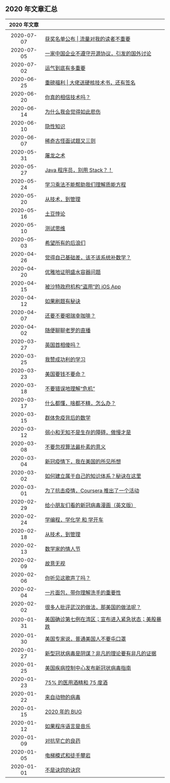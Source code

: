 ## 2020 年文章汇总

| 2020 年文章 | |
| :---: | --- |
| | |
| 2020-07-07 | [获奖名单公布 \| 流量对我的读者不重要](2020-07-07/) |
| 2020-07-05 | [一家中国企业不遵守开源协议，引发的国外讨论](2020-07-05/) |
| 2020-07-02 | [运气到底有多重要](2020-07-02/) |
| 2020-06-25 | [重磅福利 \| 大佬送硬核技术书，还有签名](2020-06-25/) |
| 2020-06-20 | [你真的相信技术吗？](2020-06-20/) |
| 2020-06-14 | [为什么我会觉得如此悲伤](2020-06-14/) |
| 2020-06-10 | [隐性知识](2020-06-10/) |
| 2020-06-07 | [稀奇古怪面试题又三则](2020-06-07/) |
| 2020-05-31 | [屠龙之术](2020-05-31/) |
| 2020-05-27 | [Java 程序员，别用 Stack？！](2020-05-27/) |
| 2020-05-24 | [学习乘法不能帮助我们理解质能方程](2020-05-24/) |
| 2020-05-20 | [从技术，到管理](2020-05-20/) |
| 2020-05-16 | [土豆悖论](2020-05-16/) |
| 2020-05-10 | [测试思维](2020-05-10/) |
| 2020-05-03 | [希望所有的后浪们](2020-05-03/) |
| 2020-04-26 | [觉得自己基础差，该不该系统补数学？](2020-04-26/) |
| 2020-04-20 | [优雅地证明盛水容器问题](2020-04-20/) |
| 2020-04-15 | [被沙特政府机构“盗用”的 iOS App](2020-04-15/) |
| 2020-04-12 | [如果刷题有秘诀](2020-04-12/) |
| 2020-04-07 | [还要不要喝瑞幸咖啡？](2020-04-07/) |
| 2020-04-02 | [随便聊聊老罗的直播](2020-04-02/) |
| 2020-03-27 | [英国首相傻吗？](2020-03-27/) |
| 2020-03-25 | [我赞成功利的学习](2020-03-25/) |
| 2020-03-23 | [美国要钱不要命？](2020-03-23/) |
| 2020-03-18 | [不要错误地理解“危机”](2020-03-18/) |
| 2020-03-17 | [什么都懂，啥都不精，怎么办？](2020-03-17/) |
| 2020-03-15 | [群体免疫背后的数学](2020-03-15/) |
| 2020-03-12 | [弱小和无知不是生存的障碍，傲慢才是](2020-03-12/) |
| 2020-03-08 | [不要忽视算法最朴素的意义](2020-03-08/) |
| 2020-03-04 | [新冠疫情下，我在美国的所见所想](2020-03-04/) |
| 2020-03-02 | [如何建立属于自己的知识体系？秘诀在这里](2020-03-02/) |
| 2020-03-01 | [为了抗击疫情，Coursera 推出了一个活动](2020-03-01/) |
| 2020-02-29 | [给小朋友们看的新冠病毒漫画（英文版）](2020-02-29/) |
| 2020-02-24 | [学编程，学化学 和 学开车](2020-02-24/) |
| 2020-02-18 | [从技术，到管理](2020-02-18/) |
| 2020-02-13 | [数学家的情人节](2020-02-13/) |
| 2020-02-09 | [故意无视](2020-02-09) |
| 2020-02-06 | [你听见这歌声了吗？](2020-02-06/) |
| 2020-02-04 | [一片面包，带你理解洗手的重要性](2020-02-04/) |
| 2020-02-02 | [很多人批评武汉的做法，那美国的做法呢？](2020-02-02/) |
| 2020-01-31 | [美国确诊第七例在湾区；宣布进入紧急状态；美股暴跌](2020-01-31/) |
| 2020-01-30 | [美国专家说，普通美国人不要屯口罩](2020-01-30/) |
| 2020-01-27 | [新型冠状病毒是阴谋？非凡的理论要有非凡的证据](2020-01-27/) |
| 2020-01-25 | [美国疾病控制中心发布新冠状病毒指南](2020-01-25) |
| 2020-01-23 | [75% 的医用酒精和 75 度酒](2020-01-23/) |
| 2020-01-22 | [来自动物的病毒](2020-01-22/) |
| 2020-01-15 | [2020 年的 BUG](2020-01-15/) |
| 2020-01-12 | [如果程序语言是音乐](2020-01-12/) |
| 2020-01-09 | [对抗早亡的良药](2020-01-09/) |
| 2020-01-05 | [电梯模式和徒手攀岩](2020-01-05/) |
| 2020-01-01 | [不是诀窍的诀窍](2020-01-01/) |
